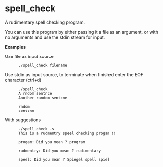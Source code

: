 # spell_check
A rudimentary spell checking program.

You can use this program by either passing it a file as an argument, or with no arguments and use the stdin stream for input.

**Examples**

Use file as input source

```shell
      ./spell_check filename
```


Use stdin as input source, to terminate when finished enter the EOF character (ctrl+d)

```shell
      ./spell_check
      A rndom sentnce
      Another random sentcne
      
      rndom
      sentcne
```
With suggestions

```shell
      ./spell_check -s
      This is a rudmentry speel checking progam !!

      progam: Did you mean ? program

      rudmentry: Did you mean ? rudimentary

      speel: Did you mean ? Spiegel spell spiel
```
